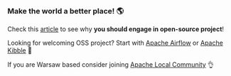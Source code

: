### Make the world a better place! 🌎

Check this [article](https://turbaszek.medium.com/growing-with-the-open-source-community-fac2f7748635) to see why **you should engage in open-source project**! 

Looking for welcoming OSS project? Start with [Apache Airflow](https://github.com/apache/airflow/contribute) or [Apache Kibble](https://github.com/apache/kibble/contribute) 🚀

If you are Warsaw based consider joining [Apache Local Community](https://bit.ly/3jEKmIC) 👌

<!--
**turbaszek/turbaszek** is a ✨ _special_ ✨ repository because its `README.md` (this file) appears on your GitHub profile.

Here are some ideas to get you started:

- 🔭 I’m currently working on ...
- 🌱 I’m currently learning ...
- 👯 I’m looking to collaborate on ...
- 🤔 I’m looking for help with ...
- 💬 Ask me about ...
- 📫 How to reach me: ...
- 😄 Pronouns: ...
- ⚡ Fun fact: ...
-->
